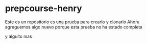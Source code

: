 # prepcourse-henry
Este es un repositorio es una prueba para crearlo y clonarlo
Ahora agreguemos algo nuevo porque esta prueba no ha estado completa

y alguito mas
